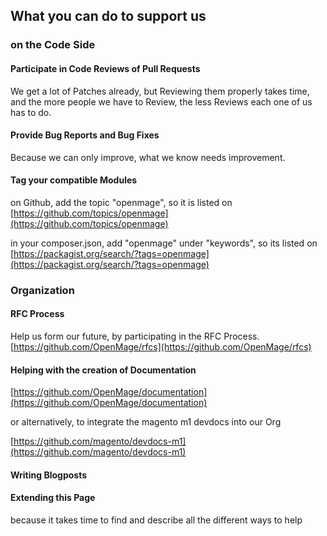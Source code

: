 
## What you can do to support us


### on the Code Side

#### Participate in Code Reviews of Pull Requests

We get a lot of Patches already, but Reviewing them properly takes time, and the more people we have to Review,
the less Reviews each one of us has to do.

#### Provide Bug Reports and Bug Fixes

Because we can only improve, what we know needs improvement.

#### Tag your compatible Modules

on Github, add the topic "openmage", so it is listed on [https://github.com/topics/openmage](https://github.com/topics/openmage)

in your composer.json, add "openmage" under "keywords", so its listed on [https://packagist.org/search/?tags=openmage](https://packagist.org/search/?tags=openmage)

### Organization

#### RFC Process
Help us form our future, by participating in the RFC Process.
[https://github.com/OpenMage/rfcs](https://github.com/OpenMage/rfcs)


#### Helping with the creation of Documentation

[https://github.com/OpenMage/documentation](https://github.com/OpenMage/documentation)

or alternatively, to integrate the magento m1 devdocs into our Org

[https://github.com/magento/devdocs-m1](https://github.com/magento/devdocs-m1)



#### Writing Blogposts


#### Extending this Page

because it takes time to find and describe all the different ways to help

